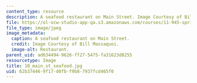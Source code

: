 ```yaml
---
content_type: resource
description: A seafood restaurant on Main Street. Image Courtesy of Bill Massaquoi.
file: https://ol-ocw-studio-app-qa.s3.amazonaws.com/courses/11-945-springfield-studio-fall-2005/62b374469f17d0fbf9b87937fcd465f0_10_main_st_seafood.jpg
file_type: image/jpeg
image_metadata:
  caption: A seafood restaurant on Main Street.
  credit: Image Courtesy of Bill Massaquoi.
  image-alt: Restaurant.
parent_uid: ad634494-9626-ff27-5475-fa31623d8255
resourcetype: Image
title: 10_main_st_seafood.jpg
uid: 62b37446-9f17-d0fb-f9b8-7937fcd465f0
---
```

